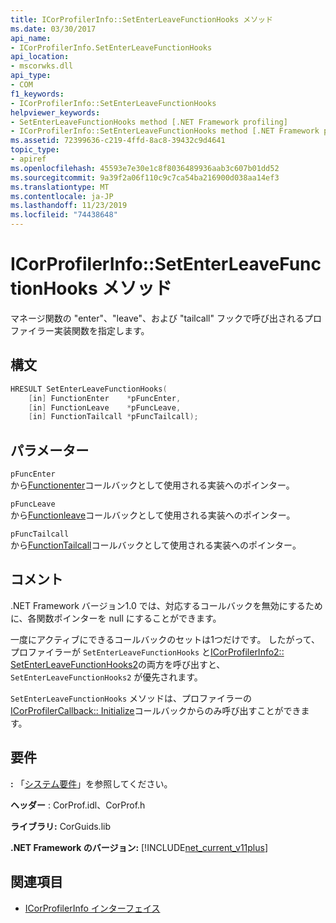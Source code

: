 ```yaml
---
title: ICorProfilerInfo::SetEnterLeaveFunctionHooks メソッド
ms.date: 03/30/2017
api_name:
- ICorProfilerInfo.SetEnterLeaveFunctionHooks
api_location:
- mscorwks.dll
api_type:
- COM
f1_keywords:
- ICorProfilerInfo::SetEnterLeaveFunctionHooks
helpviewer_keywords:
- SetEnterLeaveFunctionHooks method [.NET Framework profiling]
- ICorProfilerInfo::SetEnterLeaveFunctionHooks method [.NET Framework profiling]
ms.assetid: 72399636-c219-4ffd-8ac8-39432c9d4641
topic_type:
- apiref
ms.openlocfilehash: 45593e7e30e1c8f8036489936aab3c607b01dd52
ms.sourcegitcommit: 9a39f2a06f110c9c7ca54ba216900d038aa14ef3
ms.translationtype: MT
ms.contentlocale: ja-JP
ms.lasthandoff: 11/23/2019
ms.locfileid: "74438648"
---
```

# <a name="icorprofilerinfosetenterleavefunctionhooks-method"></a>ICorProfilerInfo::SetEnterLeaveFunctionHooks メソッド
マネージ関数の "enter"、"leave"、および "tailcall" フックで呼び出されるプロファイラー実装関数を指定します。  
  
## <a name="syntax"></a>構文  
  
```cpp  
HRESULT SetEnterLeaveFunctionHooks(  
    [in] FunctionEnter    *pFuncEnter,  
    [in] FunctionLeave    *pFuncLeave,  
    [in] FunctionTailcall *pFuncTailcall);  
```  
  
## <a name="parameters"></a>パラメーター  
 `pFuncEnter`  
 から[Functionenter](../../../../docs/framework/unmanaged-api/profiling/functionenter-function.md)コールバックとして使用される実装へのポインター。  
  
 `pFuncLeave`  
 から[Functionleave](../../../../docs/framework/unmanaged-api/profiling/functionleave-function.md)コールバックとして使用される実装へのポインター。  
  
 `pFuncTailcall`  
 から[FunctionTailcall](../../../../docs/framework/unmanaged-api/profiling/functiontailcall-function.md)コールバックとして使用される実装へのポインター。  
  
## <a name="remarks"></a>コメント  
 .NET Framework バージョン1.0 では、対応するコールバックを無効にするために、各関数ポインターを null にすることができます。  
  
 一度にアクティブにできるコールバックのセットは1つだけです。 したがって、プロファイラーが `SetEnterLeaveFunctionHooks` と[ICorProfilerInfo2:: SetEnterLeaveFunctionHooks2](../../../../docs/framework/unmanaged-api/profiling/icorprofilerinfo2-setenterleavefunctionhooks2-method.md)の両方を呼び出すと、`SetEnterLeaveFunctionHooks2` が優先されます。  
  
 `SetEnterLeaveFunctionHooks` メソッドは、プロファイラーの[ICorProfilerCallback:: Initialize](../../../../docs/framework/unmanaged-api/profiling/icorprofilercallback-initialize-method.md)コールバックからのみ呼び出すことができます。  
  
## <a name="requirements"></a>要件  
 **:** 「[システム要件](../../../../docs/framework/get-started/system-requirements.md)」を参照してください。  
  
 **ヘッダー** : CorProf.idl、CorProf.h  
  
 **ライブラリ:** CorGuids.lib  
  
 **.NET Framework のバージョン:** [!INCLUDE[net_current_v11plus](../../../../includes/net-current-v11plus-md.md)]  
  
## <a name="see-also"></a>関連項目

- [ICorProfilerInfo インターフェイス](../../../../docs/framework/unmanaged-api/profiling/icorprofilerinfo-interface.md)

